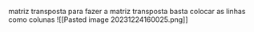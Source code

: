 matriz transposta 
para fazer a matriz transposta basta colocar as linhas como colunas
![[Pasted image 20231224160025.png]]
